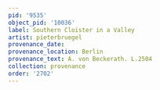 ```yaml
---
pid: '9535'
object_pid: '10036'
label: Southern Cloister in a Valley
artist: pieterbruegel
provenance_date:
provenance_location: Berlin
provenance_text: A. von Beckerath. L.2504
collection: provenance
order: '2702'
---
```

